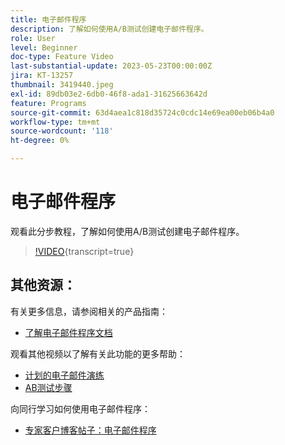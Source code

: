 ```yaml
---
title: 电子邮件程序
description: 了解如何使用A/B测试创建电子邮件程序。
role: User
level: Beginner
doc-type: Feature Video
last-substantial-update: 2023-05-23T00:00:00Z
jira: KT-13257
thumbnail: 3419440.jpeg
exl-id: 89db03e2-6db0-46f8-ada1-31625663642d
feature: Programs
source-git-commit: 63d4aea1c818d35724c0cdc14e69ea00eb06b4a0
workflow-type: tm+mt
source-wordcount: '118'
ht-degree: 0%

---
```


# 电子邮件程序

观看此分步教程，了解如何使用A/B测试创建电子邮件程序。

>[!VIDEO](https://video.tv.adobe.com/v/3419440/?learn=on){transcript=true}


## 其他资源：

有关更多信息，请参阅相关的产品指南：
* [了解电子邮件程序文档](https://experienceleague.adobe.com/docs/marketo/using/product-docs/email-marketing/email-programs/creating-an-email-program/understanding-email-programs.html?lang=en)

观看其他视频以了解有关此功能的更多帮助：
* [计划的电子邮件演练](https://experienceleague.adobe.com/docs/marketo-learn/tutorials/email-marketing/scheduled-email-watch.html?lang=en)
* [AB测试步骤](https://experienceleague.adobe.com/docs/marketo-learn/tutorials/email-marketing/ab-testing-watch.html?lang=en)

向同行学习如何使用电子邮件程序：
* [专家客户博客帖子：电子邮件程序](https://nation.marketo.com/t5/product-blogs/marketo-success-series-email-programs/ba-p/304968)
